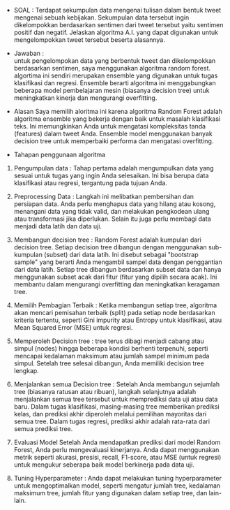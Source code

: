 - SOAL :
Terdapat sekumpulan data mengenai tulisan dalam bentuk tweet mengenai sebuah kebijakan. Sekumpulan data tersebut ingin dikelompokkan berdasarkan sentimen dari tweet tersebut yaitu sentimen positif dan negatif. Jelaskan algoritma A.I. yang dapat digunakan untuk mengelompokkan tweet tersebut beserta alasannya.

- Jawaban :  
untuk pengelompokan data yang berbentuk tweet dan dikelompokkan berdasarkan sentimen, saya menggunakan algoritma random forest. algortima ini sendiri merupakan ensemble yang digunakan untuk tugas klasifikasi dan regresi. Ensemble berarti algoritma ini menggabungkan beberapa model pembelajaran mesin (biasanya decision tree) untuk meningkatkan kinerja dan mengurangi overfitting. 

- Alasan 
 Saya memilih aloritma ini karena algoritma Random Forest adalah algoritma ensemble yang bekerja dengan baik untuk masalah klasifikasi teks. Ini memungkinkan Anda untuk mengatasi kompleksitas tanda (features) dalam tweet Anda. Ensemble model menggunakan banyak decision tree untuk memperbaiki performa dan mengatasi overfitting.

 - Tahapan penggunaan algoritma 
 
 1. Pengumpulan data : Tahap pertama adalah mengumpulkan data yang sesuai untuk tugas yang ingin Anda selesaikan. Ini bisa berupa data klasifikasi atau regresi, tergantung pada tujuan Anda.

 2. Preprocessing Data : Langkah ini melibatkan pembersihan dan persiapan data. Anda perlu menghapus data yang hilang atau kosong, menangani data yang tidak valid, dan melakukan pengkodean ulang atau transformasi jika diperlukan. Selain itu juga perlu membagi data menjadi data latih dan data uji.

 3. Membangun decision tree : Random Forest adalah kumpulan dari decision tree. Setiap decision tree dibangun dengan menggunakan sub-kumpulan (subset) dari data latih. Ini disebut sebagai "bootstrap sample" yang berarti Anda mengambil sampel data dengan penggantian dari data latih. Setiap tree dibangun berdasarkan subset data dan hanya menggunakan subset acak dari fitur (fitur yang dipilih secara acak). Ini membantu dalam mengurangi overfitting dan meningkatkan keragaman tree.

 4. Memilih Pembagian Terbaik : Ketika membangun setiap tree, algoritma akan mencari pemisahan terbaik (split) pada setiap node berdasarkan kriteria tertentu, seperti Gini impurity atau Entropy untuk klasifikasi, atau Mean Squared Error (MSE) untuk regresi.

 5. Memperoleh Decision tree : tree terus dibagi menjadi cabang atau simpul (nodes) hingga beberapa kondisi berhenti terpenuhi, seperti mencapai kedalaman maksimum atau jumlah sampel minimum pada simpul. Setelah tree selesai dibangun, Anda memiliki decision tree lengkap.

 6. Menjalankan semua Decision tree : Setelah Anda membangun sejumlah tree (biasanya ratusan atau ribuan), langkah selanjutnya adalah menjalankan semua tree tersebut untuk memprediksi data uji atau data baru. Dalam tugas klasifikasi, masing-masing tree memberikan prediksi kelas, dan prediksi akhir diperoleh melalui pemilihan mayoritas dari semua tree. Dalam tugas regresi, prediksi akhir adalah rata-rata dari semua prediksi tree.

 7. Evaluasi Model 
 Setelah Anda mendapatkan prediksi dari model Random Forest, Anda perlu mengevaluasi kinerjanya. Anda dapat menggunakan metrik seperti akurasi, presisi, recall, F1-score, atau MSE (untuk regresi) untuk mengukur seberapa baik model berkinerja pada data uji.

 8. Tuning Hyperparameter : Anda dapat melakukan tuning hyperparameter untuk mengoptimalkan model, seperti mengatur jumlah tree, kedalaman maksimum tree, jumlah fitur yang digunakan dalam setiap tree, dan lain-lain.
